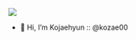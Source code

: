 <a href="버튼을 눌렀을 때 이동할 링크" target="_blank"><img src="https://img.shields.io/badge/Instargram-E4405F?style=flat-square&logo=#E4405F&logoColor=white"/></a>
- 👋 Hi, I’m Kojaehyun :: @kozae00
